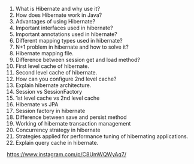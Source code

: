 1. What is Hibernate and why use it?
2. How does Hibernate work in Java?
3. Advantages of using Hibernate?
4. Important interfaces used in hibernate?
5. Important annotations used in hibernate?
6. Different mapping types used in hibernate?
7. N+1 problem in hibernate and how to solve it?
8. Hibernate mapping file.
9. Difference between session get and load method?
10. First level cache of hibernate.
11. Second level cache of hibernate.
12. How can you configure 2nd level cache?
13. Explain hibernate architecture.
14. Session vs SessionFactory
15. 1st level cache vs 2nd level cache
16. Hibernate vs JPA
17. Session factory in hibernate
18. Difference between save and persist method
19. Working of hibernate transaction management
20. Concurrency strategy in hibernate
21. Strategies applied for performance tuning of hibernating applications.
22. Explain query cache in hibernate.

https://www.instagram.com/p/C8UmWQWyAq7/

